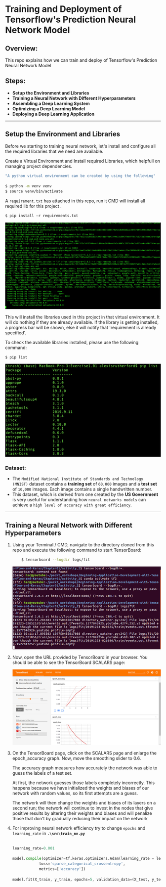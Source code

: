  # Training and Deployment of Tensorflow's Prediction Neural Network Model 

 ## Overview:

 This repo explains how we can train and deploy of Tensorflow's Prediction Neural Network Model 

 ## Steps:
 - __Setup the Environment and Libraries__
 - __Training a Neural Network with Different Hyperparameters__
 - __Assembling a Deep Learning System__
 - __Optimizing a Deep Learning Model__
 - __Deploying a Deep Learning Application__

<hr>

## Setup the Environment and Libraries

Before we starting to training neural network, let's install and configure all the required libraries that we need are available.

Create a Virtual Environment and Install required Libraries, which helpfull on managing project dependencies.
  
``` sh
"A python virtual environment can be created by using the following"

$ python -m venv venv
$ source venv/bin/activate
```

A `requirement.txt` has attached in this repo, run it CMD will install all required lib for this project . 

``` sh
$ pip install –r requirements.txt
```

<p align = "center">
<img src = ".\images\pip_install.png"> </img> </p>


This will install the libraries used in this project in that virtual environment. It will do nothing if they are already available. If the library is getting installed, a progress bar will be shown, else it will notify that 'requirement is already specified'. 

To check the available libraries installed, please use the following command:
        
```sh 
$ pip list
```

<p align = "center">
<img src = ".\images\pip_list.png"> </img> </p>

### Dataset:

- The `Modified National Institute of Standards and Technology (MNIST)` dataset contains a __training set__ of `60,000` images and a __test set__ of `10,000` images. Each image contains a single handwritten number. 
- This dataset, which is derived from one created by the __US Government__ is very useful for understanding how `neural networks models` can achieve a `high level of accuracy with great efficiency`. 

<hr>


## Training a Neural Network with Different Hyperparameters

1. Using your Terminal / CMD, navigate to the directory cloned from this repo and execute the following command to start TensorBoard:
   
    ``` sh
        $ tensorboard --logdir logs/fit
    ```
    <p align = "center">
    <img src = ".\images\tensorboard.png"> </img> </p>


2. Now, open the URL provided by TensorBoard in your browser. You should be able to see the TensorBoard SCALARS page:

    <p align = "center">
    <img src = ".\images\scalar.png"> </img> </p>

3. On the TensorBoard page, click on the SCALARS page and enlarge the epoch_accuracy graph. Now, move the smoothing slider to 0.6.

    The accuracy graph measures how accurately the network was able to guess the labels of a test set. 

    At first, the network guesses those labels completely incorrectly. This happens because we have initialized the weights and biases of our network with random values, so its first attempts are a guess. 

    The network will then change the weights and biases of its layers on a second run; the network will continue to invest in the nodes that give positive results by altering their weights and biases and will penalize those that don't by gradually reducing their impact on the network

 4. For improving neural network efficiency try to change `epochs` and `learning_rate` in __`.\src\train_nn.py`__

    ```py 

    learning_rate=0.001
    
    model.compile(optimizer=tf.keras.optimizers.Adam(learning_rate = learning_rate),
                loss='sparse_categorical_crossentropy',
                metrics=['accuracy'])

    model.fit(X_train, y_train, epochs=5, validation_data=(X_test, y_test),callbacks=[tensorboard_callback])
   
